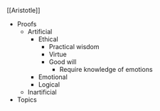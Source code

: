 [[Aristotle]]

- Proofs 
	- Artificial
		- Ethical
			- Practical wisdom
			- Virtue
			- Good will
				- Require knowledge of emotions
		- Emotional
		- Logical
	- Inartificial
- Topics